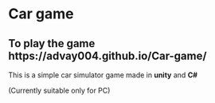 <h1>Car game</h1> 
<h2>To play the game https://advay004.github.io/Car-game/</h2>
<p>This is a simple car simulator game made in <strong>unity</strong> and <strong>C#</strong></p>
<p>(Currently suitable only for PC)</p>
